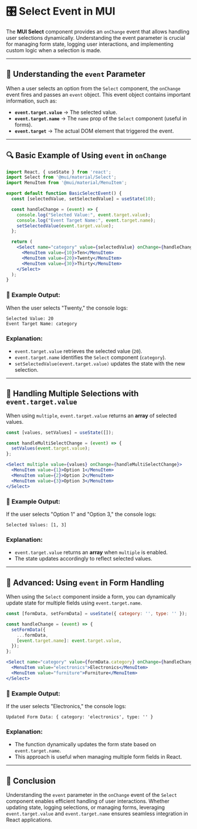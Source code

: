 # 🎛️ Select Event in MUI

The **MUI Select** component provides an `onChange` event that allows handling user selections dynamically. Understanding the event parameter is crucial for managing form state, logging user interactions, and implementing custom logic when a selection is made.

---

## 📌 **Understanding the `event` Parameter**

When a user selects an option from the `Select` component, the `onChange` event fires and passes an `event` object. This event object contains important information, such as:

- **`event.target.value`** → The selected value.
- **`event.target.name`** → The `name` prop of the `Select` component (useful in forms).
- **`event.target`** → The actual DOM element that triggered the event.

---

## 🔍 **Basic Example of Using `event` in `onChange`**

```jsx
import React, { useState } from 'react';
import Select from '@mui/material/Select';
import MenuItem from '@mui/material/MenuItem';

export default function BasicSelectEvent() {
  const [selectedValue, setSelectedValue] = useState(10);

  const handleChange = (event) => {
    console.log("Selected Value:", event.target.value);
    console.log("Event Target Name:", event.target.name);
    setSelectedValue(event.target.value);
  };

  return (
    <Select name="category" value={selectedValue} onChange={handleChange}>
      <MenuItem value={10}>Ten</MenuItem>
      <MenuItem value={20}>Twenty</MenuItem>
      <MenuItem value={30}>Thirty</MenuItem>
    </Select>
  );
}
```

### 📝 **Example Output:**
When the user selects "Twenty," the console logs:
```
Selected Value: 20
Event Target Name: category
```

### **Explanation:**
- `event.target.value` retrieves the selected value (`20`).
- `event.target.name` identifies the `Select` component (`category`).
- `setSelectedValue(event.target.value)` updates the state with the new selection.

---

## 🔄 **Handling Multiple Selections with `event.target.value`**

When using `multiple`, `event.target.value` returns an **array** of selected values.

```jsx
const [values, setValues] = useState([]);

const handleMultiSelectChange = (event) => {
  setValues(event.target.value);
};

<Select multiple value={values} onChange={handleMultiSelectChange}>
  <MenuItem value={1}>Option 1</MenuItem>
  <MenuItem value={2}>Option 2</MenuItem>
  <MenuItem value={3}>Option 3</MenuItem>
</Select>
```

### 📝 **Example Output:**
If the user selects "Option 1" and "Option 3," the console logs:
```
Selected Values: [1, 3]
```

### **Explanation:**
- `event.target.value` returns an **array** when `multiple` is enabled.
- The state updates accordingly to reflect selected values.

---

## 🎯 **Advanced: Using `event` in Form Handling**

When using the `Select` component inside a form, you can dynamically update state for multiple fields using `event.target.name`.

```jsx
const [formData, setFormData] = useState({ category: '', type: '' });

const handleChange = (event) => {
  setFormData({
    ...formData,
    [event.target.name]: event.target.value,
  });
};

<Select name="category" value={formData.category} onChange={handleChange}>
  <MenuItem value="electronics">Electronics</MenuItem>
  <MenuItem value="furniture">Furniture</MenuItem>
</Select>
```

### 📝 **Example Output:**
If the user selects "Electronics," the console logs:
```
Updated Form Data: { category: 'electronics', type: '' }
```

### **Explanation:**
- The function dynamically updates the form state based on `event.target.name`.
- This approach is useful when managing multiple form fields in React.

---

## 🚀 **Conclusion**

Understanding the `event` parameter in the `onChange` event of the `Select` component enables efficient handling of user interactions. Whether updating state, logging selections, or managing forms, leveraging `event.target.value` and `event.target.name` ensures seamless integration in React applications.

